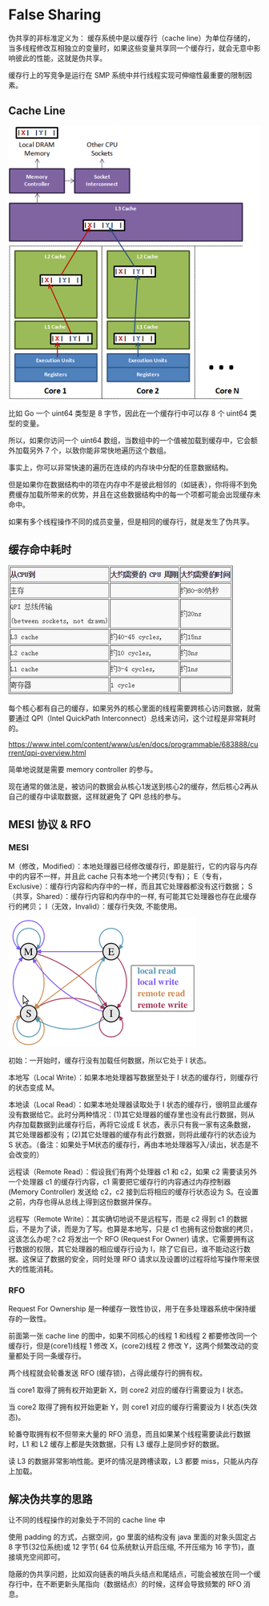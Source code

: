 # False Sharing

伪共享的非标准定义为：
缓存系统中是以缓存行（cache line）为单位存储的，当多线程修改互相独立的变量时，如果这些变量共享同一个缓存行，就会无意中影响彼此的性能，这就是伪共享。

缓存行上的写竞争是运行在 SMP 系统中并行线程实现可伸缩性最重要的限制因素。

## Cache Line
![cache line](./assets/cache-line.png)

比如 Go 一个 uint64 类型是 8 字节，因此在一个缓存行中可以存 8 个 uint64 类型的变量。

所以，如果你访问一个 uint64 数组，当数组中的一个值被加载到缓存中，它会额外加载另外 7 个，以致你能非常快地遍历这个数组。

事实上，你可以非常快速的遍历在连续的内存块中分配的任意数据结构。

但是如果你在数据结构中的项在内存中不是彼此相邻的（如链表），你将得不到免费缓存加载所带来的优势，并且在这些数据结构中的每一个项都可能会出现缓存未命中。

如果有多个线程操作不同的成员变量，但是相同的缓存行，就是发生了伪共享。

## 缓存命中耗时
![cache hit](./assets/martin-thompson-cache.png)

每个核心都有自己的缓存，如果另外的核心里面的线程需要跨核心访问数据，就需要通过 QPI（Intel QuickPath Interconnect）总线来访问，这个过程是非常耗时的。

https://www.intel.com/content/www/us/en/docs/programmable/683888/current/qpi-overview.html

简单地说就是需要 memory controller 的参与。

现在通常的做法是，被访问的数据会从核心1发送到核心2的缓存，然后核心2再从自己的缓存中读取数据，这样就避免了 QPI 总线的参与。

## MESI 协议 & RFO

### MESI

M（修改，Modified）：本地处理器已经修改缓存行，即是脏行，它的内容与内存中的内容不一样，并且此 cache 只有本地一个拷贝(专有)；
E（专有，Exclusive）：缓存行内容和内存中的一样，而且其它处理器都没有这行数据；
S（共享，Shared）：缓存行内容和内存中的一样, 有可能其它处理器也存在此缓存行的拷贝；
I（无效，Invalid）：缓存行失效, 不能使用。

![MESI状态转换](./assets/MESI-SM.png)

初始：一开始时，缓存行没有加载任何数据，所以它处于 I 状态。

本地写（Local Write）：如果本地处理器写数据至处于 I 状态的缓存行，则缓存行的状态变成 M。

本地读（Local Read）：如果本地处理器读取处于 I 状态的缓存行，很明显此缓存没有数据给它。此时分两种情况：(1)其它处理器的缓存里也没有此行数据，则从内存加载数据到此缓存行后，再将它设成 E 状态，表示只有我一家有这条数据，其它处理器都没有；(2)其它处理器的缓存有此行数据，则将此缓存行的状态设为 S 状态。（备注：如果处于M状态的缓存行，再由本地处理器写入/读出，状态是不会改变的）

远程读（Remote Read）：假设我们有两个处理器 c1 和 c2，如果 c2 需要读另外一个处理器 c1 的缓存行内容，c1 需要把它缓存行的内容通过内存控制器 (Memory Controller) 发送给 c2，c2 接到后将相应的缓存行状态设为 S。在设置之前，内存也得从总线上得到这份数据并保存。

远程写（Remote Write）：其实确切地说不是远程写，而是 c2 得到 c1 的数据后，不是为了读，而是为了写。也算是本地写，只是 c1 也拥有这份数据的拷贝，这该怎么办呢？c2 将发出一个 RFO (Request For Owner) 请求，它需要拥有这行数据的权限，其它处理器的相应缓存行设为 I，除了它自已，谁不能动这行数据。这保证了数据的安全，同时处理 RFO 请求以及设置I的过程将给写操作带来很大的性能消耗。

### RFO 
Request For Ownership 是一种缓存一致性协议，用于在多处理器系统中保持缓存的一致性。

前面第一张 cache line 的图中，如果不同核心的线程 1 和线程 2 都要修改同一个缓存行，但是(core1)线程 1 修改 X，(core2)线程 2 修改 Y，这两个频繁改动的变量都处于同一条缓存行。

两个线程就会轮番发送 RFO (缓存锁)，占得此缓存行的拥有权。

当 core1 取得了拥有权开始更新 X，则 core2 对应的缓存行需要设为 I 状态。

当 core2 取得了拥有权开始更新 Y，则 core1 对应的缓存行需要设为 I 状态(失效态)。

轮番夺取拥有权不但带来大量的 RFO 消息，而且如果某个线程需要读此行数据时，L1 和 L2 缓存上都是失效数据，只有 L3 缓存上是同步好的数据。

读 L3 的数据非常影响性能。更坏的情况是跨槽读取，L3 都要 miss，只能从内存上加载。

## 解决伪共享的思路
让不同的线程操作的对象处于不同的 cache line 中

使用 padding 的方式，占据空间，go 里面的结构没有 java 里面的对象头固定占 8 字节(32位系统)或 12 字节( 64 位系统默认开启压缩, 不开压缩为 16 字节)，直接填充空间即可。

隐蔽的伪共享问题，比如双向链表的哨兵头结点和尾结点，可能会被放在同一个缓存行中，在不断更新头尾指向（数据结点）的时候，这样会导致频繁的 RFO 消息。